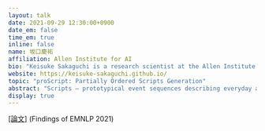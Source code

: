 ```yaml
---
layout: talk
date: 2021-09-29 12:30:00+0900
date_em: false
time_em: true
inline: false
name: 坂口慶祐
affiliation: Allen Institute for AI
bio: "Keisuke Sakaguchi is a research scientist at the Allen Institute for AI (AI2). His research focuses on 1) commonsense knowledge acquisition and reasoning, 2) robust and efficient methods for natural language processing, and 3) NLP applications for educational purposes."
website: https://keisuke-sakaguchi.github.io/
topic: "proScript: Partially Ordered Scripts Generation"
abstract: "Scripts – prototypical event sequences describing everyday activities – have been shown to help understand narratives by providing expectations, resolving ambiguity, and filling in unstated information. However, to date they have proved hard to author or extract from text. In this work, we demonstrate for the first time that pre-trained neural language models can be finetuned to generate high-quality scripts, at varying levels of granularity, for a wide range of everyday scenarios (e.g., bake a cake). To do this, we collect a large (6.4k) crowdsourced partially ordered scripts (named proScript), that is substantially larger than prior datasets, and develop models that generate scripts by combining language generation and graph structure prediction. We define two complementary tasks: (i) edge prediction: given a scenario and unordered events, organize the events into a valid (possibly partial-order) script, and (ii) script generation: given only a scenario, generate events and organize them into a (possibly partial-order) script. Our experiments show that our models perform well (e.g., F1=75.7 on task (i)), illustrating a new approach to overcoming previous barriers to script collection. We also show that there is still significant room for improvement toward human level performance. Together, our tasks, dataset, and models offer a new research direction for learning script knowledge."
display: true
---
```


[[論文]](https://arxiv.org/abs/2104.08251) (Findings of EMNLP 2021)
